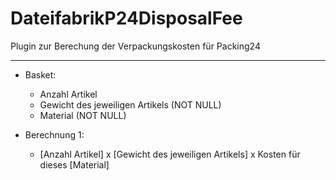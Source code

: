 # DateifabrikP24DisposalFee

Plugin zur Berechung der Verpackungskosten für Packing24

***

- Basket:
    - Anzahl Artikel
    - Gewicht des jeweiligen Artikels (NOT NULL)
    - Material (NOT NULL)

- Berechnung 1:
    - [Anzahl Artikel] x [Gewicht des jeweiligen Artikels] x Kosten für dieses [Material]